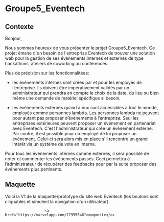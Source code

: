 # Groupe5_Eventech


## Contexte

Bonjour,

Nous sommes heureux de vous présenter le projet Groupe5_Eventech.
Ce projet émane d'un besoin de l'entreprise Eventech de trouver une solution web pour la gestion de ses événements internes et externes de type hackathons, ateliers de coworking ou conférences.


Plus de précision sur les fonctionnalitées:

- les événements internes sont crées par et pour les employés de l’entreprise. Ils doivent être impérativement validés par un administrateur qui prendra en compte le choix de la date, du lieu ou bien même une demande de matériel spécifique si besoin.

- les événements externes quand à eux sont accessibles à tout le monde, employés comme personnes lambda. Les personnes lambda ne peuvent pour autant pas proposer d’évènements à l’entreprise. Seul les entreprises extérieures peuvent proposer un événement en partenariat avec Eventech.
  C'est l'administrateur qui crée un événement externe. Par contre, il est possible pour un employé de lui proposer un événement. Celui-ci sera alors mis en place s'il rencontre un grand intérêt via un système de vote en interne.

Pour tous les événements internes comme externes, il sera possible de noter et commenter les événements passés. Ceci permettra à l’administrateur de récupérer des feedbacks pour par la suite proposer des événements plus pertinents.


## Maquette

Voici la V1 de la maquette/prototype du site web Eventech (les boutons sont cliquables et simulent la navigation d'un utilisateur):

                      <a href="https://marvelapp.com/17955546">maquette</a>
